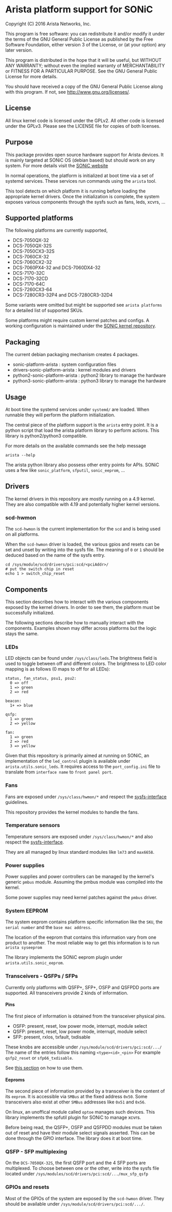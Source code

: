 Arista platform support for SONiC
=================================

Copyright (C) 2016 Arista Networks, Inc.

This program is free software: you can redistribute it and/or modify
it under the terms of the GNU General Public License as published by
the Free Software Foundation, either version 3 of the License, or
(at your option) any later version.

This program is distributed in the hope that it will be useful,
but WITHOUT ANY WARRANTY; without even the implied warranty of
MERCHANTABILITY or FITNESS FOR A PARTICULAR PURPOSE.  See the
GNU General Public License for more details.

You should have received a copy of the GNU General Public License
along with this program.  If not, see <http://www.gnu.org/licenses/>.

## License

All linux kernel code is licensed under the GPLv2. All other code is
licensed under the GPLv3. Please see the LICENSE file for copies of
both licenses.

## Purpose

This package provides open source hardware support for Arista devices.
It is mainly targeted at SONiC OS (debian based) but should work on any system.
For more details visit the [SONiC website](https://azure.github.io/SONiC/)

In normal operations, the platform is initialized at boot time via a set of systemd
services. These services run commands using the `arista` tool.

This tool detects on which platform it is running before loading the appropriate
kernel drivers. Once the initialization is complete, the system exposes various
components through the sysfs such as fans, leds, xcvrs, ...

## Supported platforms

The following platforms are currently supported,

 - DCS-7050QX-32
 - DCS-7050QX-32S
 - DCS-7050CX3-32S
 - DCS-7060CX-32
 - DCS-7060CX2-32
 - DCS-7060PX4-32 and DCS-7060DX4-32
 - DCS-7170-32C
 - DCS-7170-32CD
 - DCS-7170-64C
 - DCS-7260CX3-64
 - DCS-7280CR3-32P4 and DCS-7280CR3-32D4

Some variants were omitted but might be supported see `arista platforms` for a
detailed list of supported SKUs.

Some platforms might require custom kernel patches and configs.
A working configuration is maintained under the [SONiC kernel repository](https://github.com/Azure/sonic-linux-kernel).

## Packaging

The current debian packaging mechanism creates 4 packages.
 - sonic-platform-arista : system configuration files
 - drivers-sonic-platform-arista : kernel modules and drivers
 - python2-sonic-platform-arista : python2 library to manage the hardware
 - python3-sonic-platform-arista : python3 library to manage the hardware

## Usage

At boot time the systemd services under `systemd/` are loaded. When runnable they
will perform the platform initialization.

The central piece of the platform support is the `arista` entry point.
It is a python script that load the arista platform library to perform actions.
This library is python2/python3 compatible.

For more details on the available commands see the help message
```
arista --help
```

The arista python library also possess other entry points for APIs.
SONiC uses a few like `sonic_platform`, `sfputil`, `sonic_eeprom`, ...

## Drivers

The kernel drivers in this repository are mostly running on a 4.9 kernel.
They are also compatible with 4.19 and potentially higher kernel versions.

### scd-hwmon

The `scd-hwmon` is the current implementation for the `scd` and is being used on all
platforms.

When the `scd-hwmon` driver is loaded, the various gpios and resets can be set
and unset by writing into the sysfs file.
The meaning of `0` or `1` should be deduced based on the name of the sysfs entry.

```
cd /sys/module/scd/drivers/pci:scd/<pciAddr>/
# put the switch chip in reset
echo 1 > switch_chip_reset
```

## Components

This section describes how to interact with the various components exposed by
the kernel drivers.
In order to see them, the platform must be successfully initialized.

The following sections describe how to manually interact with the components.
Examples shown may differ across platforms but the logic stays the same.

### LEDs

LED objects can be found under `/sys/class/leds`.The brightness field is used to
toggle between off and different colors.
The brightness to LED color mapping is as follows (0 maps to off for all LEDs):

```
status, fan_status, psu1, psu2:
  0 => off
  1 => green
  2 => red

beacon:
  1+ => blue

qsfp:
  1 => green
  2 => yellow

fan:
  1 => green
  2 => red
  3 => yellow
```

Given that this repository is primarily aimed at running on SONiC, an
implementation of the `led_control` plugin is available under
`arista.utils.sonic_leds`. It requires access to the `port_config.ini` file to
translate from `interface name` to `front panel port`.

### Fans

Fans are exposed under `/sys/class/hwmon/*` and respect the
[sysfs-interface](https://www.kernel.org/doc/Documentation/hwmon/sysfs-interface)
guidelines.

This repository provides the kernel modules to handle the fans.

### Temperature sensors

Temperature sensors are exposed under `/sys/class/hwmon/*` and also respect
the [sysfs-interface](https://www.kernel.org/doc/Documentation/hwmon/sysfs-interface).

They are all managed by linux standard modules like `lm73` and `max6658`.

### Power supplies

Power supplies and power controllers can be managed by the kernel's
generic `pmbus` module. Assuming the pmbus module was compiled into the
kernel.

Some power supplies may need kernel patches against the `pmbus` driver.

### System EEPROM

The system eeprom contains platform specific information like the `SKU`, the
`serial number` and the `base mac address`.

The location of the eeprom that contains this information vary from one product to
another. The most reliable way to get this information is to run `arista syseeprom`

The library implements the SONiC eeprom plugin under `arista.utils.sonic_eeprom`.

### Transceivers - QSFPs / SFPs

Currently only platforms with QSFP+, SFP+, OSFP and QSFPDD ports are supported.
All transceivers provide 2 kinds of information.

#### Pins

The first piece of information is obtained from the transceiver physical pins.
 - OSFP: present, reset, low power mode, interrupt, module select
 - QSFP: present, reset, low power mode, interrupt, module select
 - SFP: present, rxlos, txfault, txdisable

These knobs are accessible under `/sys/module/scd/drivers/pci:scd/.../`
The name of the entries follow this naming `<type><id>_<pin>`
For example `qsfp2_reset` or `sfp66_txdisable`.

See [this section](#scd-hwmon) on how to use them.

#### Eeproms

The second piece of information provided by a transceiver is the content of its
`eeprom`. It is accessible via `SMBus` at the fixed address `0x50`. Some
transceivers also exist at other `SMBus` addresses like `0x51` and `0x56`.

On linux, an unoffical module called `optoe` manages such devices.
This library implements the spfutil plugin for SONiC to manage xcvrs.

Before being read, the QSFP+, OSFP and QSFPDD modules must be taken out of reset and
have their module select signals asserted. This can be done through the GPIO
interface. The library does it at boot time.

### QSFP - SFP multiplexing

On the `DCS-7050QX-32S`, the first QSFP port and the 4 SFP ports are multiplexed.
To choose between one or the other, write into the sysfs file located under
`/sys/modules/scd/drivers/pci:scd/.../mux_sfp_qsfp`

### GPIOs and resets

Most of the GPIOs of the system are exposed by the `scd-hwmon` driver.
They should be available under `/sys/module/scd/drivers/pci:scd/.../`.
